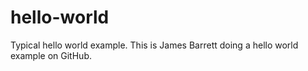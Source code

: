 # hello-world
Typical hello world example.
This is James Barrett doing a hello world example on GitHub.
